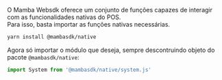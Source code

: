 <!--
  @title: API Nativa
-->

O Mamba Websdk oferece um conjunto de funções capazes de interagir com as funcionalidades nativas do POS.<br/>Para isso, basta importar as funções nativas necessárias.

 ```bash
yarn install @mambasdk/native
```

Agora só importar o módulo que deseja, sempre descontruindo objeto do pacote `@mambasdk/native`:

```js
import System from '@mambasdk/native/system.js'
```